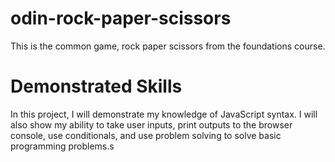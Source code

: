 # odin-rock-paper-scissors
This is the common game, rock paper scissors from the foundations course.

# Demonstrated Skills
In this project, I will demonstrate my knowledge of JavaScript syntax. I will also show my ability to take user inputs, print outputs to the browser console, use conditionals, and use problem solving to solve basic programming problems.s